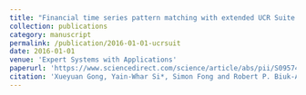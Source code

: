 ```yaml
---
title: "Financial time series pattern matching with extended UCR Suite and Support Vector Machine"
collection: publications
category: manuscript
permalink: /publication/2016-01-01-ucrsuit
date: 2016-01-01
venue: 'Expert Systems with Applications'
paperurl: 'https://www.sciencedirect.com/science/article/abs/pii/S0957417416300483'
citation: 'Xueyuan Gong, Yain-Whar Si*, Simon Fong and Robert P. Biuk-Aghai, &quot;Financial time series pattern matching with extended UCR Suite and Support Vector Machine,&quot; Expert Systems with Applications, 2016, 55: 284-296.'
---
```

